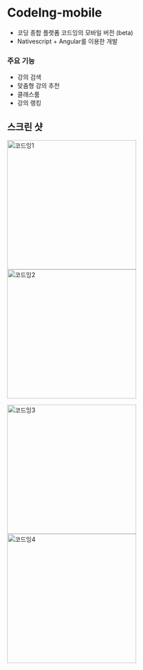 # CodeIng-mobile 
- 코딩 종합 플랫폼 코드잉의 모바일 버전 (beta)
- Nativescript + Angular를 이용한 개발 

### 주요 기능 
- 강의 검색 
- 맞춤형 강의 추천 
- 클래스룸 
- 강의 랭킹

## 스크린 샷


<p float="left">

<img width="300" alt="코드잉1"  src="https://user-images.githubusercontent.com/46915174/102717309-d23c8f80-4324-11eb-85d1-f72c319aaacc.png">
<img width="300" alt="코드잉2" src="https://user-images.githubusercontent.com/46915174/102717313-dbc5f780-4324-11eb-80df-5cd7d437a8a8.png">
 </p>
 
 
 <p float="left">
<img width="300" alt="코드잉3" src="https://user-images.githubusercontent.com/46915174/102717316-dec0e800-4324-11eb-8f12-a16a6be74a8f.png">
<img width="300" alt="코드잉4" src="https://user-images.githubusercontent.com/46915174/102717317-dff21500-4324-11eb-9c54-bf6782bb84c8.png">
</p>
